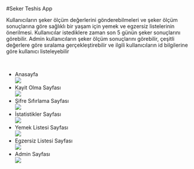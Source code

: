 #Seker Teshis App

Kullanıcıların şeker ölçüm değerlerini gönderebilmeleri ve şeker ölçüm sonuçlarına göre sağlıklı bir yaşam için yemek ve egzersiz listelerinin önerilmesi. Kullanıcılar istediklere zaman son 5 günün şeker sonuçlarını görebilir. Admin kullanıcıların şeker ölçüm sonuçlarını görebilir, çeşitli değerlere göre sıralama gerçekleştirebilir ve ilgili kullanıcıların id bilgilerine göre kullanıcı listeleyebilir


 </br>
<ul>
<li>Anasayfa
</br>
<img src="https://github.com/caner24/SekerTeshisAppMobile/blob/main/InAppImages/Screenshot_2023-12-27-20-13-23-51_cc02032bcb53060d81fde32a471e4152.jpg">
</li>
<li>Kayit Olma Sayfası
</br>
<img src="https://github.com/caner24/SekerTeshisAppMobile/blob/main/InAppImages/Screenshot_2024-01-02-21-01-11-69_cc02032bcb53060d81fde32a471e4152.jpg">
</li>
<li>Şifre Sıfırlama Sayfası
</br>
<img src="https://github.com/caner24/SekerTeshisAppMobile/blob/main/InAppImages/Screenshot_2024-01-02-21-09-34-91_cc02032bcb53060d81fde32a471e4152.jpg">
</li>
<li>İstatistikler Sayfası
</br>
<img src="https://github.com/caner24/SekerTeshisAppMobile/blob/main/InAppImages/Screenshot_2024-01-03-22-03-52-71_cc02032bcb53060d81fde32a471e4152.jpg">
</li>
<li>Yemek Listesi Sayfası
</br>
<img src="https://github.com/caner24/SekerTeshisAppMobile/blob/main/InAppImages/Screenshot_2024-01-03-22-03-55-43_cc02032bcb53060d81fde32a471e4152.jpg">
</li>
<li>Egzersiz Listesi Sayfası
</br>
<img src="https://github.com/caner24/SekerTeshisAppMobile/blob/main/InAppImages/Screenshot_2024-01-03-22-03-57-62_cc02032bcb53060d81fde32a471e4152.jpg">
</li>
<li>Admin Sayfası
</br>
<img src="https://github.com/caner24/SekerTeshisAppMobile/blob/main/InAppImages/Screenshot_2024-01-04-21-42-25-60_cc02032bcb53060d81fde32a471e4152.jpg">
</li>

